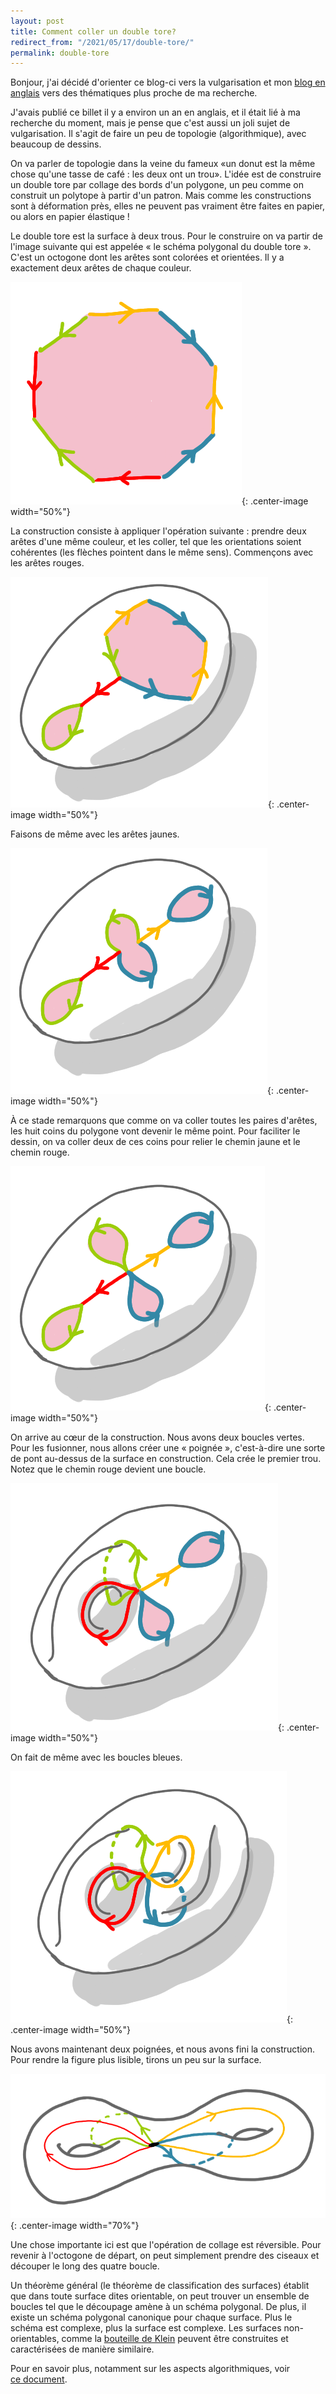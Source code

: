 ```yaml
---
layout: post
title: Comment coller un double tore?
redirect_from: "/2021/05/17/double-tore/"
permalink: double-tore
---
```


Bonjour, j'ai décidé d'orienter ce blog-ci vers la vulgarisation et mon
[blog en anglais](https://discrete-notes.github.io/) vers des thématiques plus
proche de ma recherche.  

J'avais publié ce billet il y a environ un an en anglais, et il était
lié à ma recherche du moment, mais je pense que c'est aussi un joli sujet de
vulgarisation. Il s'agit de faire un peu de topologie (algorithmique), avec
beaucoup de dessins.

On va parler de topologie dans la veine du fameux «un donut est la même chose 
qu'une tasse de café : les deux ont un trou».
L'idée est de construire un double tore par collage des bords d'un polygone,
un peu comme on construit un polytope à partir d'un patron.
Mais comme les constructions sont à déformation près, elles ne peuvent pas
vraiment être faites en papier, ou alors en papier élastique !

Le double tore est la surface à deux trous. Pour le construire on va partir de
l'image suivante qui est appelée « le schéma polygonal du double tore ».
C'est un octogone dont les arêtes sont colorées et orientées. Il y a exactement
deux arêtes de chaque couleur.

![](../assets/2-torus-1.png){: .center-image width="50%"}

La construction consiste à appliquer l'opération suivante : prendre deux arêtes
d'une même couleur, et les coller, tel que les orientations soient cohérentes
(les flèches pointent dans le même sens). Commençons avec les arêtes rouges.

![](../assets/2-torus-2.png){: .center-image width="50%"}

Faisons de même avec les arêtes jaunes.

![](../assets/2-torus-3.png){: .center-image width="50%"}

À ce stade remarquons que comme on va coller toutes les paires d'arêtes,
les huit coins du polygone vont devenir le même point.
Pour faciliter le dessin, on va coller deux de ces coins pour relier le chemin
jaune et le chemin rouge. 

![](../assets/2-torus-4.png){: .center-image width="50%"}

On arrive au cœur de la construction. Nous avons deux boucles vertes.
Pour les fusionner, nous allons créer une « poignée », c'est-à-dire une sorte de
pont au-dessus de la surface en construction. Cela crée le premier trou. Notez
que le chemin rouge devient une boucle.

![](../assets/2-torus-5.png){: .center-image width="50%"}

On fait de même avec les boucles bleues.

![](../assets/2-torus-6.png){: .center-image width="50%"}

Nous avons maintenant deux poignées, et nous avons fini la construction.
Pour rendre la figure plus lisible, tirons un peu sur la surface.

![](../assets/2-torus-7.png){: .center-image width="70%"}

Une chose importante ici est que l'opération de collage est réversible.
Pour revenir à l'octogone de départ, on peut simplement prendre des ciseaux
et découper le long des quatre boucle. 

Un théorème général (le théorème de classification des surfaces) établit que
dans toute surface dites orientable, on peut trouver un ensemble de boucles tel
que le découpage amène à un schéma polygonal. De plus, il existe un schéma
polygonal canonique pour chaque surface. Plus le schéma est complexe, plus la
surface est complexe. Les surfaces non-orientables, comme la
[bouteille de Klein](https://fr.wikipedia.org/wiki/Bouteille_de_Klein) peuvent
être construites et caractérisées de manière similaire.

Pour en savoir plus, notamment sur les aspects algorithmiques, voir  
[ce document](http://monge.univ-mlv.fr/~colinde/cours/all-algo-embedded-graphs.pdf).

